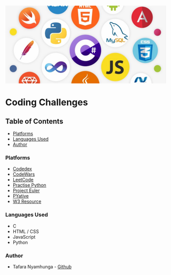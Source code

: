 ![Coding Challenges](online-coding-challenges.jpg)

# Coding Challenges

## Table of Contents
- [Platforms](#platforms)
- [Languages Used](#languages-used)
- [Author](#author)

### Platforms
- [Codedex](https://www.codedex.io/)
- [CodeWars](https://www.codewars.com/)
- [LeetCode](https://leetcode.com/)
- [Practise Python](https://www.practicepython.org/)
- [Project Euler](https://projecteuler.net/)
- [PYative](https://pynative.com/)
- [W3 Resource](https://www.w3resource.com/)

### Languages Used
- C
- HTML / CSS
- JavaScript
- Python

### Author
- Tafara Nyamhunga - [Github](https://github.com/tafara-n)
